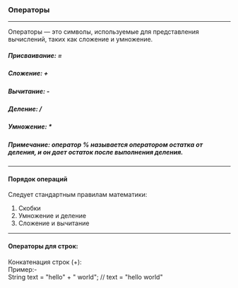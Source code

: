 ### Операторы
***
Операторы — это символы, используемые для представления вычислений, таких как сложение и умножение.  
##### Присваивание: =   
##### Сложение: +     
##### Вычитание: -  
##### Деление: /     
##### Умножение: *     
##### Примечание: оператор % называется оператором *остатка от деления*, и он дает остаток после выполнения деления.
***
#### Порядок операций
Следует стандартным правилам математики:    
1. Скобки     
2. Умножение и деление     
3. Сложение и вычитание
***
#### Операторы для строк:      
Конкатенация строк (+):   
Пример:-   
String text = "hello" + " world"; // text = "hello world"  
